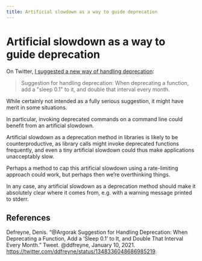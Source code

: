 ```yaml
---
title: Artificial slowdown as a way to guide deprecation
---
```


# Artificial slowdown as a way to guide deprecation
On Twitter, [I suggested a new way of handling deprecation](https://twitter.com/ddfreyne/status/1348336048686985219):

> Suggestion for handling deprecation: When deprecating a function, add a "sleep 0.1" to it, and double that interval every month.

While certainly not intended as a fully serious suggestion, it might have merit in some situations.

In particular, invoking deprecated commands on a command line could benefit from an artificial slowdown.

Artificial slowdown as a deprecation method in libraries is likely to be counterproductive, as library calls might invoke deprecated functions frequently, and even a tiny artificial slowdown could thus make applications unacceptably slow.

Perhaps a method to cap this artificial slowdown using a rate-limiting approach could work, but perhaps then we’re overthinking things.

In any case, any artificial slowdown as a deprecation method should make it absolutely clear where it comes from, e.g. with a warning message printed to stderr.

## References
Defreyne, Denis. “@Argorak Suggestion for Handling Deprecation: When Deprecating a Function, Add a ‘Sleep 0.1’ to It, and Double That Interval Every Month.” Tweet. @ddfreyne, January 10, 2021. https://twitter.com/ddfreyne/status/1348336048686985219.